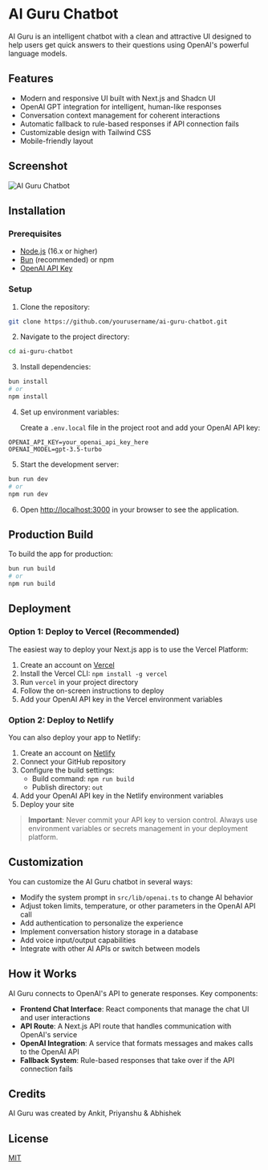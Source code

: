 # AI Guru Chatbot

AI Guru is an intelligent chatbot with a clean and attractive UI designed to help users get quick answers to their questions using OpenAI's powerful language models.

## Features

- Modern and responsive UI built with Next.js and Shadcn UI
- OpenAI GPT integration for intelligent, human-like responses
- Conversation context management for coherent interactions
- Automatic fallback to rule-based responses if API connection fails
- Customizable design with Tailwind CSS
- Mobile-friendly layout

## Screenshot

![AI Guru Chatbot](https://i.imgur.com/YOUR_SCREENSHOT.png)

## Installation

### Prerequisites

- [Node.js](https://nodejs.org/en/) (16.x or higher)
- [Bun](https://bun.sh/) (recommended) or npm
- [OpenAI API Key](https://platform.openai.com/api-keys)

### Setup

1. Clone the repository:

```bash
git clone https://github.com/yourusername/ai-guru-chatbot.git
```

2. Navigate to the project directory:

```bash
cd ai-guru-chatbot
```

3. Install dependencies:

```bash
bun install
# or
npm install
```

4. Set up environment variables:

   Create a `.env.local` file in the project root and add your OpenAI API key:

```
OPENAI_API_KEY=your_openai_api_key_here
OPENAI_MODEL=gpt-3.5-turbo
```

5. Start the development server:

```bash
bun run dev
# or
npm run dev
```

6. Open [http://localhost:3000](http://localhost:3000) in your browser to see the application.

## Production Build

To build the app for production:

```bash
bun run build
# or
npm run build
```

## Deployment

### Option 1: Deploy to Vercel (Recommended)

The easiest way to deploy your Next.js app is to use the Vercel Platform:

1. Create an account on [Vercel](https://vercel.com)
2. Install the Vercel CLI: `npm install -g vercel`
3. Run `vercel` in your project directory
4. Follow the on-screen instructions to deploy
5. Add your OpenAI API key in the Vercel environment variables

### Option 2: Deploy to Netlify

You can also deploy your app to Netlify:

1. Create an account on [Netlify](https://netlify.com)
2. Connect your GitHub repository
3. Configure the build settings:
   - Build command: `npm run build`
   - Publish directory: `out`
4. Add your OpenAI API key in the Netlify environment variables
5. Deploy your site

> **Important**: Never commit your API key to version control. Always use environment variables or secrets management in your deployment platform.

## Customization

You can customize the AI Guru chatbot in several ways:

- Modify the system prompt in `src/lib/openai.ts` to change AI behavior
- Adjust token limits, temperature, or other parameters in the OpenAI API call
- Add authentication to personalize the experience
- Implement conversation history storage in a database
- Add voice input/output capabilities
- Integrate with other AI APIs or switch between models

## How it Works

AI Guru connects to OpenAI's API to generate responses. Key components:

- **Frontend Chat Interface**: React components that manage the chat UI and user interactions
- **API Route**: A Next.js API route that handles communication with OpenAI's service
- **OpenAI Integration**: A service that formats messages and makes calls to the OpenAI API
- **Fallback System**: Rule-based responses that take over if the API connection fails

## Credits

AI Guru was created by Ankit, Priyanshu & Abhishek

## License

[MIT](LICENSE)
